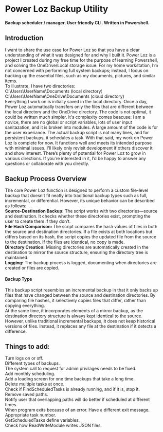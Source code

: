 # Power Loz Backup Utility    
#### Backup scheduler / manager. User friendly CLI. Written in Powershell.    
## Introduction    
I want to share the use case for Power Loz so that you have a clear understanding of what it was designed for and why I built it. Power Loz is a project I created during my free time for the purpose of learning Powershell, and solving the OneDrive/Local storage issue. For my home workstation, I’m not concerned with performing full system backups; instead, I focus on backing up the essential files, such as my documents, pictures, and similar items.    
To illustrate, I have two directories:       
C:\Users\UserName\Documents (local directory)       
C:\Users\UserName\OneDrive\Documents (cloud directory)    
Everything I work on is initially saved in the local directory. Once a day, Power Loz automatically transfers only the files that are different between the local directory and the OneDrive directory.
The code is not optimal, it could be written much simpler. It's complexity comes beacuse: I am a novice, there are no global or script variables, lots of user input sanitazation, and it is broken into modules. A large amount of the code is for the user experiance. The actual backup script is not many lines, and for persistent backups, it schedules a task. With that said, my work on Power Loz is complete for now. It functions well and meets its intended purpose with minimal issues. I'll likely only revisit development if others discover it and show interest. There’s plenty of potential for Power Loz to grow in various directions. If you're interested in it, I’d be happy to answer any questions or collaborate with you directly.    
## Backup Process Overview   
The core Power Loz function is designed to perform a custom file-level backup that doesn’t fit neatly into traditional backup types such as full, incremental, or differential. However, its unique behavior can be described as follows:       
**Source-Destination Backup:** The script works with two directories—source and destination. It checks whether these directories exist, prompting the user to create them if they don’t.     
**File Hash Comparison:** The script compares the hash values of files in both the source and destination directories. If a file exists at both locations but differs based on its hash, the script copies the updated file from the source to the destination. If the files are identical, no copy is made.      
**Directory Creation:** Missing directories are automatically created in the destination to mirror the source structure, ensuring the directory tree is maintained.     
**Logging:** The backup process is logged, documenting when directories are created or files are copied.       
#### Backup Type       
This backup script resembles an incremental backup in that it only backs up files that have changed between the source and destination directories. By comparing file hashes, it selectively copies files that differ, rather than copying everything.      
At the same time, it incorporates elements of a mirror backup, as the destination directory structure is always kept identical to the source. However, unlike traditional incremental backups, it does not keep historical versions of files. Instead, it replaces any file at the destination if it detects a difference.     
## Things to add:  
Turn logs on or off.  
Different types of backups.   
The system call to request for admin privilages needs to be fixed.       
Add monthly scheduling.         
Add a loading screen for one time backups that take a long time.       
Delete multiple tasks at once.       
Check if FindScheduledTasks is already running, and if it is, stop it.   
Remove saved paths.   
Notify user that overlapping paths will do better if scheduled at different times.   
When program exits because of an error. Have a different exit message.   
Appropriate task number.   
GetScheduledTasks define variables.   
Check how ReadWriteModule writes JSON files.  
